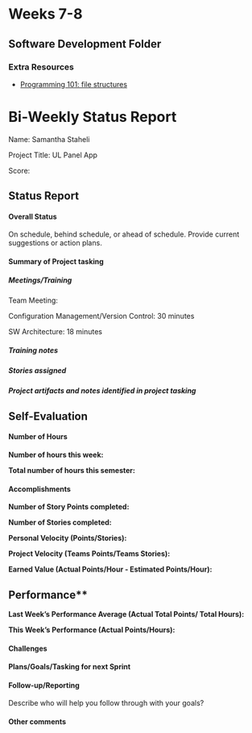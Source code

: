 # Weeks 7-8

## Software Development Folder

### Extra Resources 
* [Programming 101: file structures](https://medium.com/@deshayk/programming-101-file-structures-2e4699ac0fc2)

# Bi-Weekly Status Report      

Name: Samantha Staheli

Project Title: UL Panel App 

Score: 

## Status Report
#### Overall Status
On schedule, behind schedule, or ahead of schedule.
Provide current suggestions or action plans.

#### Summary of Project tasking

##### Meetings/Training
Team Meeting:

Configuration Management/Version Control: 30 minutes

SW Architecture: 18 minutes

##### Training notes
##### Stories assigned
##### Project artifacts and notes identified in project tasking

## Self-Evaluation
#### Number of Hours
**Number of hours this week:**

**Total number of hours this semester:**

#### Accomplishments
**Number of Story Points completed:**

**Number of Stories completed:**

**Personal Velocity (Points/Stories):**

**Project Velocity (Teams Points/Teams Stories):**

**Earned Value (Actual Points/Hour - Estimated Points/Hour):**

## Performance**
**Last Week’s Performance Average (Actual Total Points/ Total Hours):**

**This Week’s Performance (Actual Points/Hours):**

#### Challenges

#### Plans/Goals/Tasking for next Sprint

#### Follow-up/Reporting
Describe who will help you follow through with your goals?

#### Other comments
